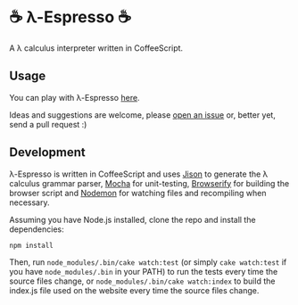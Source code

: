 # :coffee: λ-Espresso :coffee:

A λ calculus interpreter written in CoffeeScript.

## Usage

You can play with λ-Espresso [here](http://epidemian.github.io/lambda-espresso/).

Ideas and suggestions are welcome, please [open an issue](https://github.com/epidemian/lambda-espresso/issues) or, better yet, send a pull request :)

## Development

λ-Espresso is written in CoffeeScript and uses [Jison](http://jison.org/) to generate the λ calculus grammar parser, [Mocha](http://visionmedia.github.com/mocha/) for unit-testing, [Browserify](http://browserify.org/) for building the browser script and [Nodemon](https://github.com/remy/nodemon/) for watching files and recompiling when necessary.

Assuming you have Node.js installed, clone the repo and install the dependencies:

```bash
npm install
```

Then, run `node_modules/.bin/cake watch:test` (or simply `cake watch:test` if you have `node_modules/.bin` in your PATH) to run the tests every time the source files change, or `node_modules/.bin/cake watch:index` to build the index.js file used on the website every time the source files change.
